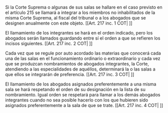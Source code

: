 Si la Corte Suprema o algunas de sus salas se hallare en el caso previsto en el artículo 215 se llamará a integrar a los miembros no inhabilitados de la misma Corte Suprema, al fiscal del tribunal o a los abogados que se designen anualmente con este objeto. [[Art. 217 inc. 1 COT| ]]

El llamamiento de los integrantes se hará en el orden indicado, pero los abogados serán llamados guardando entre sí el orden a que se refieren los incisos siguientes. [[Art. 217 inc. 2 COT| ]]

Cada vez que se regule por auto acordado las materias que conocerá cada una de las salas en el funcionamiento ordinario o extraordinario y cada vez que se produzcan nombramientos de abogados integrantes, la Corte, atendiendo a las especialidades de aquéllos, determinará la o las salas a que ellos se integrarán de preferencia. [[Art. 217 inc. 3 COT| ]]

El llamamiento de los abogados asignados preferentemente a una misma sala se hará respetando el orden de su designación en la lista de su nombramiento. Igual orden se respetará para llamar a los demás abogados integrantes cuando no sea posible hacerlo con los que hubieren sido asignados preferentemente a la sala de que se trate. [[Art. 217 inc. 4 COT| ]]